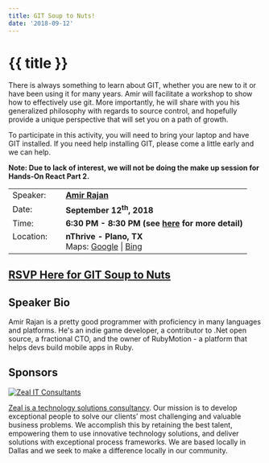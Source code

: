 ```yaml
---
title: GIT Soup to Nuts!
date: '2018-09-12'
---
```

# {{ title }}

There is always something to learn about GIT, whether you are new to it or have been using it for many years. Amir will facilitate a workshop to show how to effectively use git. More importantly, he will share with you his generalized philosophy with regards to source control, and hopefully provide a unique perspective that will set you on a path of growth.

To participate in this activity, you will need to bring your laptop and have GIT installed. If you need help installing GIT, please come a little early and we can help.

**Note: Due to lack of interest, we will not be doing the make up session for Hands-On React Part 2.**

  

<table><tbody><tr><td>Speaker:</td><td>&nbsp;</td><td><b><a title="Amir Rajan" target="_blank" href="https://twitter.com/amirrajan">Amir Rajan</a></b></td></tr><tr><td>Date:</td><td>&nbsp;</td><td><b>September 12<sup>th</sup>, 2018</b></td></tr><tr><td valign="top">Time:</td><td>&nbsp;</td><td><b>6:30 PM - 8:30 PM (see <a title="Location" href="../../location/index.html">here</a> for more detail)</b></td></tr><tr><td valign="top">Location:</td><td>&nbsp;</td><td><b>nThrive - Plano, TX</b><br>Maps: <a title="Google" target="_blank" href="https://goo.gl/maps/1OyNE">Google</a> | <a title="Bing" target="_blank" href="http://binged.it/1afBEJ9">Bing</a></td></tr></tbody></table>

  

## [RSVP Here for GIT Soup to Nuts](https://www.eventbrite.com/e/git-soup-to-nuts-tickets-49768608247)

## Speaker Bio

Amir Rajan is a pretty good programmer with proficiency in many languages and platforms. He's an indie game developer, a contributor to .Net open source, a fractional CTO, and the owner of RubyMotion - a platform that helps devs build mobile apps in Ruby.

## Sponsors

  
[![Zeal IT Consultants](https://www.zealitconsultants.com/img/core-img/logo-v2.png)](https://www.zealitconsultants.com/)

[Zeal is a technology solutions consultancy](https://www.zealitconsultants.com/). Our mission is to develop exceptional people to solve our clients’ most challenging and valuable business problems. We accomplish this by retaining the best talent, empowering them to use innovative technology solutions, and deliver solutions with exceptional process frameworks. We are based locally in Dallas and we seek to make a difference locally in our community.
    
